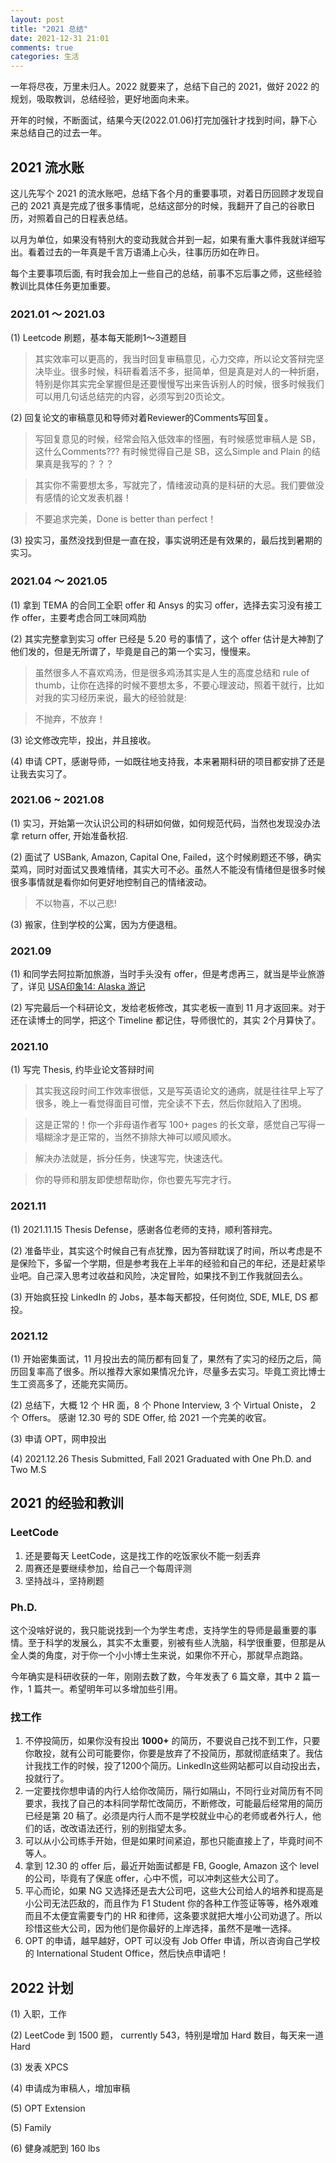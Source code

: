 ```yaml
---
layout: post
title: "2021 总结"
date: 2021-12-31 21:01
comments: true
categories: 生活
---
```


一年将尽夜，万里未归人。2022 就要来了，总结下自己的 2021，做好 2022 的规划，吸取教训，总结经验，更好地面向未来。

开年的时候，不断面试，结果今天(2022.01.06)打完加强针才找到时间，静下心来总结自己的过去一年。

<!--more-->

## 2021 流水账

这儿先写个 2021 的流水账吧，总结下各个月的重要事项，对着日历回顾才发现自己的 2021 真是完成了很多事情呢，总结这部分的时候，我翻开了自己的谷歌日历，对照着自己的日程表总结。

以月为单位，如果没有特别大的变动我就合并到一起，如果有重大事件我就详细写出。看着过去的一年真是千言万语涌上心头，往事历历如在昨日。

每个主要事项后面, 有时我会加上一些自己的总结，前事不忘后事之师，这些经验教训比具体任务更加重要。

### 2021.01 ～ 2021.03

(1) Leetcode 刷题，基本每天能刷1～3道题目

> 其实效率可以更高的，我当时回复审稿意见，心力交瘁，所以论文答辩完坚决毕业。很多时候，科研看着活不多，挺简单，但是真是对人的一种折磨，特别是你其实完全掌握但是还要慢慢写出来告诉别人的时候，很多时候我们可以用几句话总结完的内容，必须写到20页论文。

(2) 回复论文的审稿意见和导师对着Reviewer的Comments写回复。

> 写回复意见的时候，经常会陷入低效率的怪圈，有时候感觉审稿人是 SB，这什么Comments??? 有时候觉得自己是 SB，这么Simple and Plain 的结果真是我写的？？？

> 其实你不需要想太多，写就完了，情绪波动真的是科研的大忌。我们要做没有感情的论文发表机器！

> 不要追求完美，Done is better than perfect！

(3) 投实习，虽然没找到但是一直在投，事实说明还是有效果的，最后找到暑期的实习。

### 2021.04 ～ 2021.05

(1) 拿到 TEMA 的合同工全职 offer 和 Ansys 的实习 offer，选择去实习没有接工作 offer，主要考虑合同工味同鸡肋

(2) 其实完整拿到实习 offer 已经是 5.20 号的事情了，这个 offer 估计是大神割了他们发的，但是无所谓了，毕竟是自己的第一个实习，慢慢来。

> 虽然很多人不喜欢鸡汤，但是很多鸡汤其实是人生的高度总结和 rule of thumb，让你在选择的时候不要想太多，不要心理波动，照着干就行，比如对我的实习经历来说，最大的经验就是:

> 不抛弃，不放弃！

(3) 论文修改完毕，投出，并且接收。

(4) 申请 CPT，感谢导师，一如既往地支持我，本来暑期科研的项目都安排了还是让我去实习了。

### 2021.06 ~ 2021.08

(1) 实习，开始第一次认识公司的科研如何做，如何规范代码，当然也发现没办法拿 return offer, 开始准备秋招.

(2) 面试了 USBank, Amazon, Capital One, Failed，这个时候刷题还不够，确实菜鸡，同时对面试又畏难情绪，其实大可不必。虽然人不能没有情绪但是很多时候很多事情就是看你如何更好地控制自己的情绪波动。

> 不以物喜，不以己悲!

(3) 搬家，住到学校的公寓，因为方便退租。

### 2021.09

(1) 和同学去阿拉斯加旅游，当时手头没有 offer，但是考虑再三，就当是毕业旅游了，详见 [USA印象14: Alaska 游记](https://iphyer.github.io/blog/2021/11/15/Alaska/)

(2) 写完最后一个科研论文，发给老板修改，其实老板一直到 11 月才返回来。对于还在读博士的同学，把这个 Timeline 都记住，导师很忙的，其实 2个月算快了。

### 2021.10

(1) 写完 Thesis, 约毕业论文答辩时间

> 其实我这段时间工作效率很低，又是写英语论文的通病，就是往往早上写了很多，晚上一看觉得面目可憎，完全读不下去，然后你就陷入了困境。

> 这是正常的！你一个非母语作者写 100+ pages 的长文章，感觉自己写得一塌糊涂才是正常的，当然不排除大神可以顺风顺水。

> 解决办法就是，拆分任务，快速写完，快速迭代。

> 你的导师和朋友即使想帮助你，你也要先写完才行。

### 2021.11

(1) 2021.11.15 Thesis Defense，感谢各位老师的支持，顺利答辩完。

(2) 准备毕业，其实这个时候自己有点犹豫，因为答辩耽误了时间，所以考虑是不是保险下，多留一个学期，但是参考我在上半年的经验和自己的年纪，还是赶紧毕业吧。自己深入思考过收益和风险，决定冒险，如果找不到工作我就回去么。

(3) 开始疯狂投 LinkedIn 的 Jobs，基本每天都投，任何岗位, SDE, MLE, DS 都投。

### 2021.12

(1) 开始密集面试，11 月投出去的简历都有回复了，果然有了实习的经历之后，简历回复率高了很多。所以推荐大家如果情况允许，尽量多去实习。毕竟工资比博士生工资高多了，还能充实简历。

(2) 总结下，大概 12 个 HR 面，8 个 Phone Interview, 3 个 Virtual Oniste， 2 个 Offers。 感谢 12.30 号的 SDE Offer, 给 2021 一个完美的收官。 

(3) 申请 OPT，网申投出

(4) 2021.12.26 Thesis Submitted, Fall 2021 Graduated with One Ph.D. and Two M.S

## 2021 的经验和教训

### LeetCode

1. 还是要每天 LeetCode，这是找工作的吃饭家伙不能一刻丢弃
2. 周赛还是要继续参加，给自己一个每周评测
3. 坚持战斗，坚持刷题

### Ph.D.

这个没啥好说的，我只能说找到一个为学生考虑，支持学生的导师是最重要的事情。至于科学的发展么，其实不太重要，别被有些人洗脑，科学很重要，但那是从全人类的角度，对于你一个小小博士生来说，如果你不开心，那就早点跑路。

今年确实是科研收获的一年，刚刚去数了数，今年发表了 6 篇文章，其中 2 篇一作，1 篇共一。希望明年可以多增加些引用。

### 找工作

1. 不停投简历，如果你没有投出 **1000+** 的简历，不要说自己找不到工作，只要你敢投，就有公司可能要你，你要是放弃了不投简历，那就彻底结束了。我估计我找工作的时候，投了1200个简历。LinkedIn这些网站都可以自动投出去，投就行了。
2. 一定要找你想申请的内行人给你改简历，隔行如隔山，不同行业对简历有不同要求，我找了自己的本科同学帮忙改简历，不断修改，可能最后经常用的简历已经是第 20 稿了。必须是内行人而不是学校就业中心的老师或者外行人，他们的话，改改语法还行，别的别指望太多。
3. 可以从小公司练手开始，但是如果时间紧迫，那也只能直接上了，毕竟时间不等人。
4. 拿到 12.30 的 offer 后，最近开始面试都是 FB, Google, Amazon 这个 level 的公司，毕竟有了保底 offer，心中不慌，可以冲刺这些大公司了。
5. 平心而论，如果 NG 又选择还是去大公司吧，这些大公司给人的培养和提高是小公司无法匹敌的，而且作为 F1 Student 你的各种工作签证等等，格外艰难而且不太便宜需要专门的 HR 和律师，这条要求就把大堆小公司劝退了。所以珍惜这些大公司，因为他们是你最好的上岸选择，虽然不是唯一选择。
6. OPT 的申请，越早越好，OPT 可以没有 Job Offer 申请，所以咨询自己学校的 International Student Office，然后快点申请吧！


## 2022 计划

(1) 入职，工作

(2) LeetCode 到 1500 题， currently 543，特别是增加 Hard 数目，每天来一道 Hard

(3) 发表 XPCS

(4) 申请成为审稿人，增加审稿

(5) OPT Extension

(5) Family

(6) 健身减肥到 160 lbs
